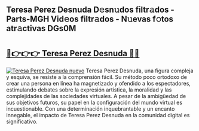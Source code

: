## Teresa Perez Desnuda D𝚎sn𝚞dos filtr𝚊dos - Parts-MGH Vid𝚎os filtr𝚊dos - N𝚞evas f𝚘tos atr𝚊ctivas DGs0M

# <h2><a href="http://mb0jb6r.tromn.icu/?c=Teresa+Perez+Desnuda">🔗👉👉👉 Teresa Perez Desnuda 🔗🔗</a></h2>

[![Teresa Perez Desnuda nuevo](https://i.imgur.com/pEAQMta.gif)](http://mb0jb6r.tromn.icu/?c=Teresa+Perez+Desnuda)
Teresa Perez Desnuda, una figura compleja y esquiva, se resiste a la comprensión fácil. Su método poco ortodoxo de crear una persona en línea ha magnetizado y ofendido a los espectadores, estimulando debates sobre la expresión artística, la moralidad y las complejidades de las sociedades virtuales. A pesar de la ambigüedad de sus objetivos futuros, su papel en la configuración del mundo virtual es incuestionable. Con una determinación inquebrantable y un encanto innegable, el impacto de Teresa Perez Desnuda en la comunidad digital es significativo.
